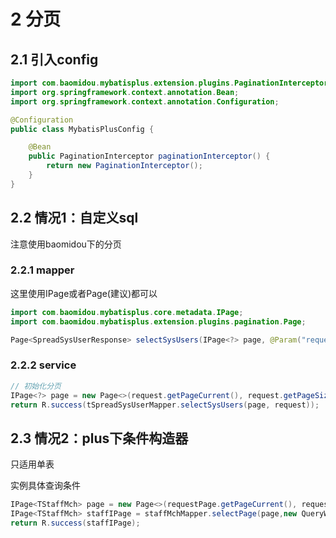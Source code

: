 # 2 分页

## 2.1 引入config

```java
import com.baomidou.mybatisplus.extension.plugins.PaginationInterceptor;
import org.springframework.context.annotation.Bean;
import org.springframework.context.annotation.Configuration;

@Configuration
public class MybatisPlusConfig {

    @Bean
    public PaginationInterceptor paginationInterceptor() {
        return new PaginationInterceptor();
    }
}
```

## 2.2 情况1：自定义sql

注意使用baomidou下的分页

### 2.2.1 mapper

这里使用IPage或者Page(建议)都可以

```java
import com.baomidou.mybatisplus.core.metadata.IPage;
import com.baomidou.mybatisplus.extension.plugins.pagination.Page;

Page<SpreadSysUserResponse> selectSysUsers(IPage<?> page, @Param("request") SpreadSysUserRequest request);
```

### 2.2.2 service

```java
// 初始化分页
IPage<?> page = new Page<>(request.getPageCurrent(), request.getPageSize());
return R.success(tSpreadSysUserMapper.selectSysUsers(page, request));
```

## 2.3 情况2：plus下条件构造器

只适用单表

实例具体查询条件

```java
IPage<TStaffMch> page = new Page<>(requestPage.getPageCurrent(), requestPage.getPageSize());
IPage<TStaffMch> staffIPage = staffMchMapper.selectPage(page,new QueryWrapper<TStaffMch>().setEntity(staff));
return R.success(staffIPage);
```